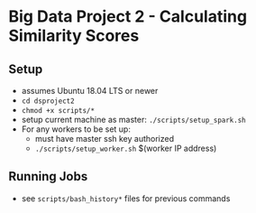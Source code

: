 # Big Data Project 2 - Calculating Similarity Scores

## Setup

- assumes Ubuntu 18.04 LTS or newer
- `cd dsproject2`
- `chmod +x scripts/*`
- setup current machine as master: `./scripts/setup_spark.sh`
- For any workers to be set up:
  - must have master ssh key authorized
  - `./scripts/setup_worker.sh` $(worker IP address)

## Running Jobs

- see `scripts/bash_history*` files for previous commands
